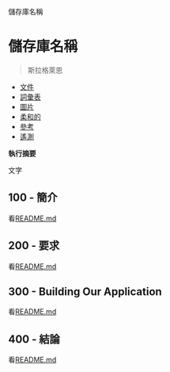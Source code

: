 儲存庫名稱

# 儲存庫名稱

> 斯拉格萊恩

-   [文件](./DOCUMENTATION.md)
-   [詞彙表](./GLOSSARY.md)
-   [圖片](./IMAGES.md)
-   [柔和的](./PODMAN.md)
-   [參考](./REFERENCES.md)
-   [遙測](./TELEMETRY.md)

**執行摘要**

文字

## 100 - 簡介

看[README.md](./100/README.md)

## 200 - 要求

看[README.md](./200/README.md)

## 300 - Building Our Application

看[README.md](./300/README.md)

## 400 - 結論

看[README.md](./400/README.md)
